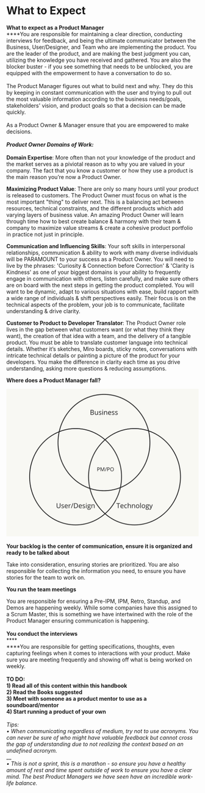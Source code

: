 # What to Expect

**What to expect as a Product Manager**\
****You are responsible for maintaining a clear direction, conducting interviews for feedback, and being the ultimate communicator between the Business, User/Designer, and Team who are implementing the product. You are the leader of the product, and are making the best judgment you can, utilizing the knowledge you have received and gathered. You are also the blocker buster - if you see something that needs to be unblocked, you are equipped with the empowerment to have a conversation to do so.\
\
The Product Manager figures out what to build next and why. They do this by keeping in constant communication with the user and trying to pull out the most valuable information according to the business needs/goals, stakeholders' vision, and product goals so that a decision can be made quickly.\
\
As a Product Owner & Manager ensure that you are empowered to make decisions.\
\
_**Product Owner Domains of Work:**_\
\
**Domain Expertise**: More often than not your knowledge of the product and the market serves as a piviotal reason as to why you are valued in your company. The fact that you know a customer or how they use a product is the main reason you’re now a Product Owner.&#x20;

**Maximizing Product Value**: There are only so many hours until your product is released to customers. The Product Owner must focus on what is the most important "thing" to deliver next. This is a balancing act between resources, technical constraints, and the different products which add varying layers of business value.  An amazing Product Owner will learn through time how to best create balance & harmony with their team & company to maximize value streams & create a cohesive product portfolio in practice not just in principle.

**Communication and Influencing Skills**: Your soft skills in interpersonal relationships, communication & ability to work with many diverse individuals will be PARAMOUNT to your success as a Product Owner.  You will need to live by the phrases: 'Curiosity & Connection before Correction' & 'Clarity is Kindness' as one of your biggest domains is your ability to frequently engage in communication with others, listen carefully, and make sure others are on board with the next steps in getting the product completed.  You will want to be dynamic, adapt to various situations with ease, build rapport with a wide range of individuals & shift perspectives easily.  Their focus is on the technical aspects of the problem, your job is to communicate, facilitate understanding & drive clarity.

**Customer to Product to Developer Translator**: The Product Owner role lives in the gap between what customers want (or what they think they want), the creation of that idea with a team, and the delivery of a tangible product. You must be able to translate customer language into technical details.  Whether it’s sketches, Miro boards, sticky notes, conversations with intricate technical details or painting a picture of the product for your developers.  You make the difference in clarity each time as you drive understanding, asking more questions & reducing assumptions. \
&#x20;

**Where does a Product Manager fall?**

![](../.gitbook/assets/screen-shot-2020-11-17-at-2.54.17-pm.png)

**Your backlog is the center of communication, ensure it is organized and ready to be talked about**

Take into consideration, ensuring stories are prioritized. You are also responsible for collecting the information you need, to ensure you have stories for the team to work on.

**You run the team meetings**

You are responsible for ensuring a Pre-IPM, IPM, Retro, Standup, and Demos are happening weekly. While some companies have this assigned to a Scrum Master, this is something we have intertwined with the role of the Product Manager ensuring communication is happening.\
\
**You conduct the interviews**\
****\
****You are responsible for getting specifications, thoughts, even capturing feelings when it comes to interactions with your product. Make sure you are meeting frequently and showing off what is being worked on weekly.\
\
**TO DO:**\
**1) Read all of this content within this handbook**\
**2) Read the Books suggested**\
**3) Meet with someone as a product mentor to use as a soundboard/mentor**\
**4) Start running a product of your own**\
\
_Tips:_\
_• When communicating regardless of medium, try not to use acronyms. You can never be sure of who might have valuable feedback but cannot cross the gap of understanding due to not realizing the context based on an undefined acronym._\
__\
_• This is not a sprint, this is a marathon - so ensure you have a healthy amount of rest and time spent outside of work to ensure you have a clear mind. The best Product Managers we have seen have an incredible work-life balance._
